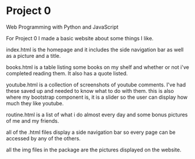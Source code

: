 # Project 0

Web Programming with Python and JavaScript

For Project 0 I made a basic website about some things I like.

index.html is the homepage and it includes the side navigation bar as well as a
picture and a title.

books.html is a table listing some books on my shelf and whether or not i've
completed reading them. It also has a quote listed.

youtube.html is a collection of screenshots of youtube comments. I've had these
saved up and needed to know what to do with them. this is also where my
bootstrap component is, it is a slider so the user can display how much they like
youtube.

routine.html is a list of what i do almost every day and some bonus pictures
of me and my friends.

all of the .html files display a side navigation bar so every page can be accessed
by any of the others.

all the img files in the package are the pictures displayed on the website.
